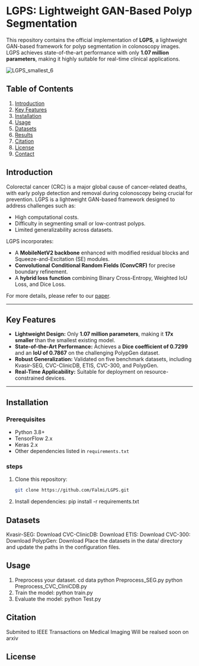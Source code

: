 
# LGPS: Lightweight GAN-Based Polyp Segmentation

This repository contains the official implementation of **LGPS**, a lightweight GAN-based framework for polyp segmentation in colonoscopy images. LGPS achieves state-of-the-art performance with only **1.07 million parameters**, making it highly suitable for real-time clinical applications.

![LGPS_smallest_6](https://github.com/user-attachments/assets/a3676ae3-ffcd-4db3-864a-682e77bed462)


## Table of Contents
1. [Introduction](#introduction)
2. [Key Features](#key-features)
3. [Installation](#installation)
4. [Usage](#usage)
5. [Datasets](#datasets)
6. [Results](#results)
7. [Citation](#citation)
8. [License](#license)
9. [Contact](#contact)


## Introduction
Colorectal cancer (CRC) is a major global cause of cancer-related deaths, with early polyp detection and removal during colonoscopy being crucial for prevention. LGPS is a lightweight GAN-based framework designed to address challenges such as:
- High computational costs.
- Difficulty in segmenting small or low-contrast polyps.
- Limited generalizability across datasets.

LGPS incorporates:
- A **MobileNetV2 backbone** enhanced with modified residual blocks and Squeeze-and-Excitation (SE) modules.
- **Convolutional Conditional Random Fields (ConvCRF)** for precise boundary refinement.
- A **hybrid loss function** combining Binary Cross-Entropy, Weighted IoU Loss, and Dice Loss.

For more details, please refer to our [paper](#citation).

---

## Key Features
- **Lightweight Design:** Only **1.07 million parameters**, making it **17x smaller** than the smallest existing model.
- **State-of-the-Art Performance:** Achieves a **Dice coefficient of 0.7299** and an **IoU of 0.7867** on the challenging PolypGen dataset.
- **Robust Generalization:** Validated on five benchmark datasets, including Kvasir-SEG, CVC-ClinicDB, ETIS, CVC-300, and PolypGen.
- **Real-Time Applicability:** Suitable for deployment on resource-constrained devices.

---
## Installation
### Prerequisites
- Python 3.8+
- TensorFlow 2.x
- Keras 2.x
- Other dependencies listed in `requirements.txt`
### steps
1. Clone this repository:
   ```bash
   git clone https://github.com/Falmi/LGPS.git
2. Install dependencies:
   pip install -r requirements.txt
## Datasets
Kvasir-SEG: Download
CVC-ClinicDB: Download
ETIS: Download
CVC-300: Download
PolypGen: Download
Place the datasets in the data/ directory and update the paths in the configuration files.
## Usage
1. Preprocess your dataset.
cd data
python Preprocess_SEG.py 
python Preprocess_CVC_CliniCDB.py 
2. Train the model:
   python train.py
3. Evaluate the model:
  python Test.py

## Citation
Submited to IEEE Transactions on Medical Imaging
Will be realsed soon on arxiv
## License
